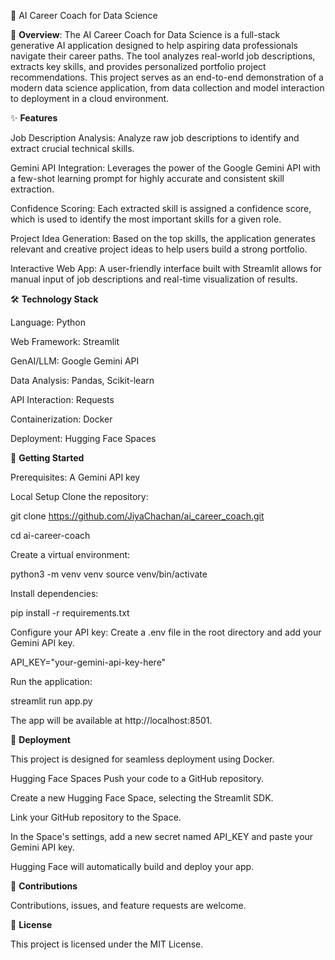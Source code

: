 🤖 AI Career Coach for Data Science


🌟 **Overview**:
The AI Career Coach for Data Science is a full-stack generative AI application designed to help aspiring data professionals navigate their career paths. The tool analyzes real-world job descriptions, extracts key skills, and provides personalized portfolio project recommendations. This project serves as an end-to-end demonstration of a modern data science application, from data collection and model interaction to deployment in a cloud environment.


✨ **Features**


Job Description Analysis: Analyze raw job descriptions to identify and extract crucial technical skills.

Gemini API Integration: Leverages the power of the Google Gemini API with a few-shot learning prompt for highly accurate and consistent skill extraction.

Confidence Scoring: Each extracted skill is assigned a confidence score, which is used to identify the most important skills for a given role.

Project Idea Generation: Based on the top skills, the application generates relevant and creative project ideas to help users build a strong portfolio.

Interactive Web App: A user-friendly interface built with Streamlit allows for manual input of job descriptions and real-time visualization of results.




🛠️ **Technology Stack**


Language: Python

Web Framework: Streamlit

GenAI/LLM: Google Gemini API

Data Analysis: Pandas, Scikit-learn

API Interaction: Requests

Containerization: Docker

Deployment: Hugging Face Spaces 




🚀 **Getting Started**

Prerequisites: A Gemini API key

Local Setup
Clone the repository:

git clone https://github.com/JiyaChachan/ai_career_coach.git

cd ai-career-coach

Create a virtual environment:

python3 -m venv venv
source venv/bin/activate

Install dependencies:

pip install -r requirements.txt

Configure your API key:
Create a .env file in the root directory and add your Gemini API key.

API_KEY="your-gemini-api-key-here"

Run the application:

streamlit run app.py

The app will be available at http://localhost:8501.

🐳 **Deployment**

This project is designed for seamless deployment using Docker.

Hugging Face Spaces
Push your code to a GitHub repository.

Create a new Hugging Face Space, selecting the Streamlit SDK.

Link your GitHub repository to the Space.

In the Space's settings, add a new secret named API_KEY and paste your Gemini API key.

Hugging Face will automatically build and deploy your app.

🤝 **Contributions**

Contributions, issues, and feature requests are welcome.

📄 **License**

This project is licensed under the MIT License.
